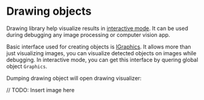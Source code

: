 # Drawing objects
Drawing library help visualize results in [interactive mode](InteractiveMode.md). It can be used during debugging any image processing or computer vision app.

Basic interface used for creating objects is [IGraphics](../Source/CsDebugScript.Drawing.Interfaces/IGraphics.cs). It allows more than just visualizing images, you can visualize detected objects on images while debugging.
In interactive mode, you can get this interface by quering global object `Graphics`.

Dumping drawing object will open drawing visualizer:

// TODO: Insert image here
